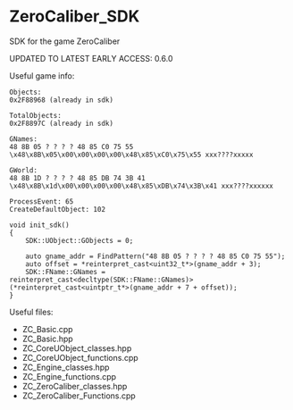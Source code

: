 # ZeroCaliber_SDK
SDK for the game ZeroCaliber

UPDATED TO LATEST EARLY ACCESS: 0.6.0

Useful game info:
```
Objects:
0x2F88968 (already in sdk)

TotalObjects: 
0x2F8897C (already in sdk)

GNames:
48 8B 05 ? ? ? ? 48 85 C0 75 55
\x48\x8B\x05\x00\x00\x00\x00\x48\x85\xC0\x75\x55 xxx????xxxxx

GWorld:
48 8B 1D ? ? ? ? 48 85 DB 74 3B 41
\x48\x8B\x1d\x00\x00\x00\x00\x48\x85\xDB\x74\x3B\x41 xxx????xxxxxx

ProcessEvent: 65
CreateDefaultObject: 102

void init_sdk()
{
	SDK::UObject::GObjects = 0;

	auto gname_addr = FindPattern("48 8B 05 ? ? ? ? 48 85 C0 75 55");
	auto offset = *reinterpret_cast<uint32_t*>(gname_addr + 3);
	SDK::FName::GNames = reinterpret_cast<decltype(SDK::FName::GNames)>(*reinterpret_cast<uintptr_t*>(gname_addr + 7 + offset));
}
```

Useful files:
- ZC_Basic.cpp
- ZC_Basic.hpp
- ZC_CoreUObject_classes.hpp
- ZC_CoreUObject_functions.cpp
- ZC_Engine_classes.hpp
- ZC_Engine_functions.cpp
- ZC_ZeroCaliber_classes.hpp
- ZC_ZeroCaliber_Functions.cpp
